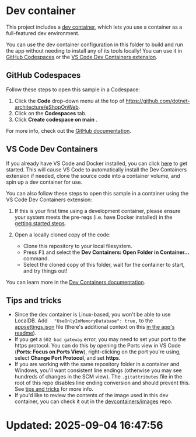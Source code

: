 # Dev container

This project includes a [dev container](https://containers.dev/), which lets you use a container as a full-featured dev environment.

You can use the dev container configuration in this folder to build and run the app without needing to install any of its tools locally! You can use it in [GitHub Codespaces](https://github.com/features/codespaces) or the [VS Code Dev Containers extension](https://marketplace.visualstudio.com/items?itemName=ms-vscode-remote.remote-containers).

## GitHub Codespaces
Follow these steps to open this sample in a Codespace:
1. Click the **Code** drop-down menu at the top of https://github.com/dotnet-architecture/eShopOnWeb.
1. Click on the **Codespaces** tab.
1. Click **Create codespace on main** .

For more info, check out the [GitHub documentation](https://docs.github.com/en/free-pro-team@latest/github/developing-online-with-codespaces/creating-a-codespace#creating-a-codespace).
  
## VS Code Dev Containers

If you already have VS Code and Docker installed, you can click [here](https://vscode.dev/redirect?url=vscode://ms-vscode-remote.remote-containers/cloneInVolume?url=https://github.com/dotnet-architecture/eShopOnWeb) to get started. This will cause VS Code to automatically install the Dev Containers extension if needed, clone the source code into a container volume, and spin up a dev container for use.

You can also follow these steps to open this sample in a container using the VS Code Dev Containers extension:

1. If this is your first time using a development container, please ensure your system meets the pre-reqs (i.e. have Docker installed) in the [getting started steps](https://aka.ms/vscode-remote/containers/getting-started).

2. Open a locally cloned copy of the code:

   - Clone this repository to your local filesystem.
   - Press <kbd>F1</kbd> and select the **Dev Containers: Open Folder in Container...** command.
   - Select the cloned copy of this folder, wait for the container to start, and try things out!

You can learn more in the [Dev Containers documentation](https://code.visualstudio.com/docs/devcontainers/containers).

## Tips and tricks

* Since the dev container is Linux-based, you won't be able to use LocalDB. Add `  "UseOnlyInMemoryDatabase": true,` to the [appsettings.json](../src/Web/appsettings.json) file (there's additional context on this [in the app's readme](../README.md#configuring-the-sample-to-use-sql-server)).
* If you get a `502 bad gateway` error, you may need to set your port to the https protocol. You can do this by opening the Ports view in VS Code (**Ports: Focus on Ports View**), right-clicking on the port you're using, select **Change Port Protocol**, and set **https**.
* If you are working with the same repository folder in a container and Windows, you'll want consistent line endings (otherwise you may see hundreds of changes in the SCM view). The `.gitattributes` file in the root of this repo disables line ending conversion and should prevent this. See [tips and tricks](https://code.visualstudio.com/docs/devcontainers/tips-and-tricks#_resolving-git-line-ending-issues-in-containers-resulting-in-many-modified-files) for more info.
* If you'd like to review the contents of the image used in this dev container, you can check it out in the [devcontainers/images](https://github.com/devcontainers/images/tree/main/src/dotnet) repo.

# Updated: 2025-09-04 16:47:56
